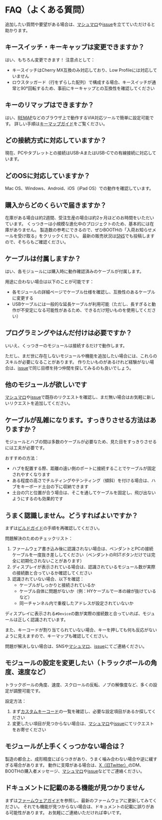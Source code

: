 # FAQ（よくある質問）

追加したい質問や要望がある場合は、[マシュマロ](https://marshmallow-qa.com/9p7qcrd1b86zk8d)や[issue](https://github.com/esplo/cue2keys_resources/issues)を立てていただけると助かります。

## キースイッチ・キーキャップは変更できますか？

はい、もちろん変更できます！
注意点として：
- キースイッチはCherry MX互換のみ対応しており、Low Profileには対応していません
- ロウスタッガード（行をずらした配列）で構成する場合、キースイッチが通常と90°回転するため、事前にキーキャップとの互換性を確認してください

## キーのリマップはできますか？

はい、[REMAP](https://remap-keys.app/)などのブラウザ上で動作するVIA対応ツールで簡単に設定可能です。
詳しい手順は[キーマップガイド](./keymap_guide.md)をご覧ください。

## どの接続方式に対応していますか？

現在、PCやタブレットとの接続はUSB-AまたはUSB-Cでの有線接続に対応しています。

## どのOSに対応していますか？

Mac OS、Windows、Android、iOS（iPad OS）での動作を確認しています。

## 購入からどのくらいで届きますか？

在庫がある場合は約2週間、受注生産の場合は約2ヶ月ほどのお時間をいただいています。
くっつきーは小規模な進化中のプロジェクトのため、基本的には在庫がありません。
製造数の参考にできるので、ぜひBOOTHの「入荷お知らせメールを受け取る」をクリックください。
最新の販売状況は[SNS](https://linktr.ee/cue2keys)でも投稿しますので、そちらもご確認ください。

## ケーブルは付属しますか？

はい、各モジュールには購入時に動作確認済みのケーブルが付属します。

用途に合わない場合は以下のことが可能です：
- 各モジュールの詳細ページでケーブル仕様を確認し、互換性のあるケーブルに変更する
- USBケーブルには一般的な延長ケーブルが利用可能（ただし、長すぎると動作が不安定になる可能性があるため、できるだけ短いものを使用してください）

## プログラミングやはんだ付けは必要ですか？

いいえ、くっつきーのモジュールは接続するだけで動作します。

ただし、まだ世に存在しないモジュールや機能を追加したい場合には、これらのスキルが必要になることがあります。
作りたいものがあるけれど経験がない場合は、[issue](https://github.com/esplo/cue2keys_resources/issues)で同じ目標を持つ仲間を探してみるのも良いでしょう。

## 他のモジュールが欲しいです

[マシュマロ](https://marshmallow-qa.com/9p7qcrd1b86zk8d)や[issue](https://github.com/esplo/cue2keys_resources/issues)で既存のリクエストを確認し、まだ無い場合はお気軽に新しいリクエストを追加してください。

## ケーブルが乱雑になります。すっきりさせる方法はありますか？

モジュールとハブの間は多数のケーブルが必要なため、見た目をすっきりさせるには工夫が必要です。

おすすめの方法：
- ハブを配置する際、距離の遠い側のポートに接続することでケーブルが固定されやすくなります
- ある程度の高さでチルティングやテンティング（傾斜）を付ける場合は、ハブをキーボード土台の下に収納できます
- 土台の穴と位置が合う場合は、そこを通してケーブルを固定し、飛び出ないようにするのも効果的です

## うまく認識しません。どうすればよいですか？

まずは[ビルドガイド](./build_guide.md)の手順を再確認してください。

問題解決のためのチェックリスト：
1. ファームウェア書き込み後に認識されない場合は、ペンダントとPCの接続ケーブルを一度抜き差ししてください（ペンダントのRSTボタンだけでは完全に初期化されないことがあります）
2. ディスプレイが表示されている場合は、認識されているモジュール数が実際の接続数と合っているか確認してください
3. 認識されていない場合、以下を確認：
   - ケーブルがしっかりと接続されているか
   - ケーブル自体に問題がないか（例：HYケーブルで一本の線が抜けているなど）
   - 同一チャンネル内で重複したアドレスが設定されていないか

ディスプレイに表示される`#Device`の数が実際の接続数と合っていれば、モジュールは正しく認識されています。

また、キーコードが割り当てられていない場合、キーを押しても何も反応がないように見えますので、キーマップも確認してください。

問題が解決しない場合は、SNSや[マシュマロ](https://marshmallow-qa.com/9p7qcrd1b86zk8d)、[issue](https://github.com/esplo/cue2keys_resources/issues)にてご連絡ください。

## モジュールの設定を変更したい（トラックボールの角度、速度など）

トラックボールの角度、速度、スクロールの反転、ノブの解像度など、多くの設定が調整可能です。

設定方法：
1. まず[カスタムキーコード](./custom_keycodes.md)の一覧を確認し、必要な設定項目があるか探してください
2. 変更したい項目が見つからない場合は、[マシュマロ](https://marshmallow-qa.com/9p7qcrd1b86zk8d)や[issue](https://github.com/esplo/cue2keys_resources/issues)にてリクエストをお寄せください

## モジュールが上手くくっつかない場合は？

製造の都合上、成形精度にばらつきがあり、うまく噛み合わない場合や逆に緩すぎる場合があります。
動作に支障がある場合は、[X（旧Twitter）](https://x.com/cue2keys)のDM、BOOTHの購入者メッセージ、[マシュマロ](https://marshmallow-qa.com/9p7qcrd1b86zk8d)や[issue](https://github.com/esplo/cue2keys_resources/issues)などでご連絡ください。

## ドキュメントに記載のある機能が見つかりません

まずは[ファームウェアガイド](./firmware_guide.md)を参照し、最新のファームウェアに更新してみてください。
それでも機能が見つからない場合は、ドキュメントの記載に誤りがある可能性があります。
お気軽にご連絡いただければ幸いです。
